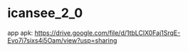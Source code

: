 # icansee_2_0

app apk:
https://drive.google.com/file/d/1tbLClX0Faj1SrqE-Evo7i7sixs4i5Oam/view?usp=sharing

